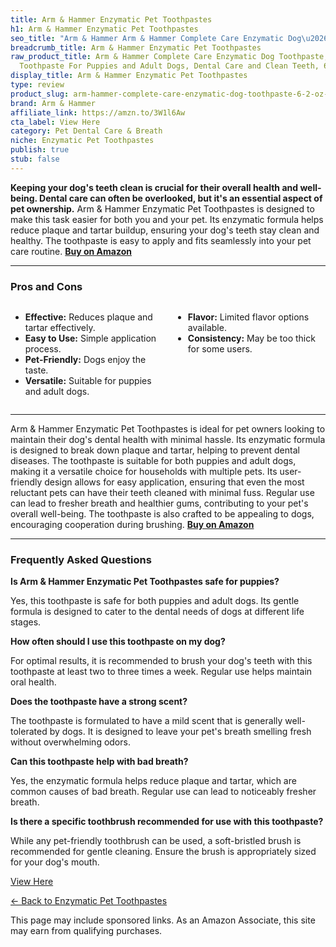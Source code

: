 ```yaml
---
title: Arm & Hammer Enzymatic Pet Toothpastes
h1: Arm & Hammer Enzymatic Pet Toothpastes
seo_title: "Arm & Hammer Arm & Hammer Complete Care Enzymatic Dog\u2026"
breadcrumb_title: Arm & Hammer Enzymatic Pet Toothpastes
raw_product_title: Arm & Hammer Complete Care Enzymatic Dog Toothpaste, 6.2 oz - Pet
  Toothpaste For Puppies and Adult Dogs, Dental Care and Clean Teeth, 6.2 Oz
display_title: Arm & Hammer Enzymatic Pet Toothpastes
type: review
product_slug: arm-hammer-complete-care-enzymatic-dog-toothpaste-6-2-oz-pet-toothpaste-baf4722e
brand: Arm & Hammer
affiliate_link: https://amzn.to/3W1l6Aw
cta_label: View Here
category: Pet Dental Care & Breath
niche: Enzymatic Pet Toothpastes
publish: true
stub: false
---
```


<div id="intro" class="full-width">
  <p><strong>Keeping your dog's teeth clean is crucial for their overall health and well-being. Dental care can often be overlooked, but it's an essential aspect of pet ownership.</strong> Arm & Hammer Enzymatic Pet Toothpastes is designed to make this task easier for both you and your pet. Its enzymatic formula helps reduce plaque and tartar buildup, ensuring your dog's teeth stay clean and healthy. The toothpaste is easy to apply and fits seamlessly into your pet care routine. <a href="https://amzn.to/3W1l6Aw" rel="nofollow sponsored noopener" target="_blank"><strong>Buy on Amazon</strong></a></p>
</div>

<hr />
<h3 id="pros-cons">Pros and Cons</h3>
<div class="pc-grid" style="display:grid;grid-template-columns:1fr 1fr;gap:16px;">
  <ul>
    <li><strong>Effective:</strong> Reduces plaque and tartar effectively.</li>
    <li><strong>Easy to Use:</strong> Simple application process.</li>
    <li><strong>Pet-Friendly:</strong> Dogs enjoy the taste.</li>
    <li><strong>Versatile:</strong> Suitable for puppies and adult dogs.</li>
  </ul>
  <ul>
    <li><strong>Flavor:</strong> Limited flavor options available.</li>
    <li><strong>Consistency:</strong> May be too thick for some users.</li>
  </ul>
</div>
<hr />

<div class="full-width">
  <p>Arm & Hammer Enzymatic Pet Toothpastes is ideal for pet owners looking to maintain their dog's dental health with minimal hassle. Its enzymatic formula is designed to break down plaque and tartar, helping to prevent dental diseases. The toothpaste is suitable for both puppies and adult dogs, making it a versatile choice for households with multiple pets. Its user-friendly design allows for easy application, ensuring that even the most reluctant pets can have their teeth cleaned with minimal fuss. Regular use can lead to fresher breath and healthier gums, contributing to your pet's overall well-being. The toothpaste is also crafted to be appealing to dogs, encouraging cooperation during brushing. <a href="https://amzn.to/3W1l6Aw" rel="nofollow sponsored noopener" target="_blank"><strong>Buy on Amazon</strong></a></p>
</div>

<hr />
<h3 id="faqs">Frequently Asked Questions</h3>

<p><strong>Is Arm & Hammer Enzymatic Pet Toothpastes safe for puppies?</strong></p>
<p>Yes, this toothpaste is safe for both puppies and adult dogs. Its gentle formula is designed to cater to the dental needs of dogs at different life stages.</p>

<p><strong>How often should I use this toothpaste on my dog?</strong></p>
<p>For optimal results, it is recommended to brush your dog's teeth with this toothpaste at least two to three times a week. Regular use helps maintain oral health.</p>

<p><strong>Does the toothpaste have a strong scent?</strong></p>
<p>The toothpaste is formulated to have a mild scent that is generally well-tolerated by dogs. It is designed to leave your pet's breath smelling fresh without overwhelming odors.</p>

<p><strong>Can this toothpaste help with bad breath?</strong></p>
<p>Yes, the enzymatic formula helps reduce plaque and tartar, which are common causes of bad breath. Regular use can lead to noticeably fresher breath.</p>

<p><strong>Is there a specific toothbrush recommended for use with this toothpaste?</strong></p>
<p>While any pet-friendly toothbrush can be used, a soft-bristled brush is recommended for gentle cleaning. Ensure the brush is appropriately sized for your dog's mouth.</p>
<p><a class="btn" href="https://amzn.to/3W1l6Aw" target="_blank" rel="nofollow sponsored noopener">View Here</a></p>
<p><a href="/roundups/pet-dental-care-breath/enzymatic-pet-toothpastes/">← Back to Enzymatic Pet Toothpastes</a></p>
<aside class="disclosure">This page may include sponsored links. As an Amazon Associate, this site may earn from qualifying purchases.</aside>
